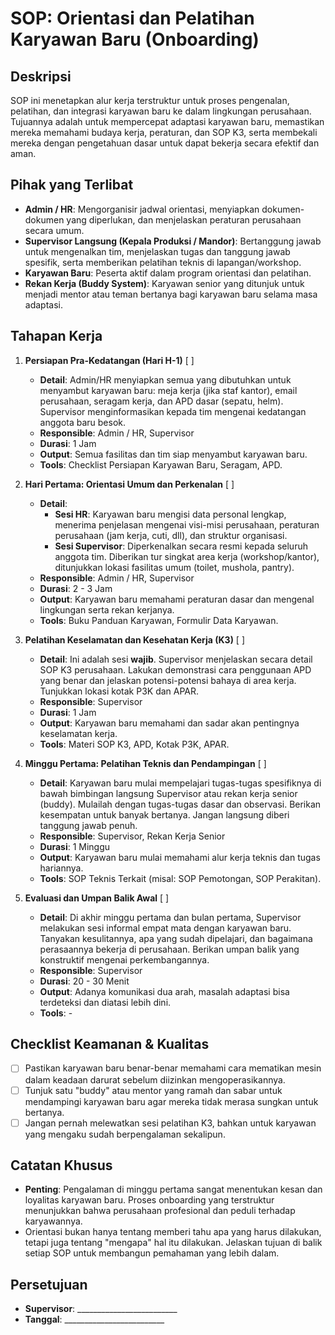 # SOP: Orientasi dan Pelatihan Karyawan Baru (Onboarding)

## Deskripsi
SOP ini menetapkan alur kerja terstruktur untuk proses pengenalan, pelatihan, dan integrasi karyawan baru ke dalam lingkungan perusahaan. Tujuannya adalah untuk mempercepat adaptasi karyawan baru, memastikan mereka memahami budaya kerja, peraturan, dan SOP K3, serta membekali mereka dengan pengetahuan dasar untuk dapat bekerja secara efektif dan aman.

## Pihak yang Terlibat
- **Admin / HR**: Mengorganisir jadwal orientasi, menyiapkan dokumen-dokumen yang diperlukan, dan menjelaskan peraturan perusahaan secara umum.
- **Supervisor Langsung (Kepala Produksi / Mandor)**: Bertanggung jawab untuk mengenalkan tim, menjelaskan tugas dan tanggung jawab spesifik, serta memberikan pelatihan teknis di lapangan/workshop.
- **Karyawan Baru**: Peserta aktif dalam program orientasi dan pelatihan.
- **Rekan Kerja (Buddy System)**: Karyawan senior yang ditunjuk untuk menjadi mentor atau teman bertanya bagi karyawan baru selama masa adaptasi.

## Tahapan Kerja
1. **Persiapan Pra-Kedatangan (Hari H-1)** [ ]
   - **Detail**: Admin/HR menyiapkan semua yang dibutuhkan untuk menyambut karyawan baru: meja kerja (jika staf kantor), email perusahaan, seragam kerja, dan APD dasar (sepatu, helm). Supervisor menginformasikan kepada tim mengenai kedatangan anggota baru besok.
   - **Responsible**: Admin / HR, Supervisor
   - **Durasi**: 1 Jam
   - **Output**: Semua fasilitas dan tim siap menyambut karyawan baru.
   - **Tools**: Checklist Persiapan Karyawan Baru, Seragam, APD.

2. **Hari Pertama: Orientasi Umum dan Perkenalan** [ ]
   - **Detail**:
     - **Sesi HR**: Karyawan baru mengisi data personal lengkap, menerima penjelasan mengenai visi-misi perusahaan, peraturan perusahaan (jam kerja, cuti, dll), dan struktur organisasi.
     - **Sesi Supervisor**: Diperkenalkan secara resmi kepada seluruh anggota tim. Diberikan tur singkat area kerja (workshop/kantor), ditunjukkan lokasi fasilitas umum (toilet, mushola, pantry).
   - **Responsible**: Admin / HR, Supervisor
   - **Durasi**: 2 - 3 Jam
   - **Output**: Karyawan baru memahami peraturan dasar dan mengenal lingkungan serta rekan kerjanya.
   - **Tools**: Buku Panduan Karyawan, Formulir Data Karyawan.

3. **Pelatihan Keselamatan dan Kesehatan Kerja (K3)** [ ]
   - **Detail**: Ini adalah sesi **wajib**. Supervisor menjelaskan secara detail SOP K3 perusahaan. Lakukan demonstrasi cara penggunaan APD yang benar dan jelaskan potensi-potensi bahaya di area kerja. Tunjukkan lokasi kotak P3K dan APAR.
   - **Responsible**: Supervisor
   - **Durasi**: 1 Jam
   - **Output**: Karyawan baru memahami dan sadar akan pentingnya keselamatan kerja.
   - **Tools**: Materi SOP K3, APD, Kotak P3K, APAR.

4. **Minggu Pertama: Pelatihan Teknis dan Pendampingan** [ ]
   - **Detail**: Karyawan baru mulai mempelajari tugas-tugas spesifiknya di bawah bimbingan langsung Supervisor atau rekan kerja senior (buddy). Mulailah dengan tugas-tugas dasar dan observasi. Berikan kesempatan untuk banyak bertanya. Jangan langsung diberi tanggung jawab penuh.
   - **Responsible**: Supervisor, Rekan Kerja Senior
   - **Durasi**: 1 Minggu
   - **Output**: Karyawan baru mulai memahami alur kerja teknis dan tugas hariannya.
   - **Tools**: SOP Teknis Terkait (misal: SOP Pemotongan, SOP Perakitan).

5. **Evaluasi dan Umpan Balik Awal** [ ]
   - **Detail**: Di akhir minggu pertama dan bulan pertama, Supervisor melakukan sesi informal empat mata dengan karyawan baru. Tanyakan kesulitannya, apa yang sudah dipelajari, dan bagaimana perasaannya bekerja di perusahaan. Berikan umpan balik yang konstruktif mengenai perkembangannya.
   - **Responsible**: Supervisor
   - **Durasi**: 20 - 30 Menit
   - **Output**: Adanya komunikasi dua arah, masalah adaptasi bisa terdeteksi dan diatasi lebih dini.
   - **Tools**: -

## Checklist Keamanan & Kualitas
- [ ] Pastikan karyawan baru benar-benar memahami cara mematikan mesin dalam keadaan darurat sebelum diizinkan mengoperasikannya.
- [ ] Tunjuk satu "buddy" atau mentor yang ramah dan sabar untuk mendampingi karyawan baru agar mereka tidak merasa sungkan untuk bertanya.
- [ ] Jangan pernah melewatkan sesi pelatihan K3, bahkan untuk karyawan yang mengaku sudah berpengalaman sekalipun.

## Catatan Khusus
- **Penting**: Pengalaman di minggu pertama sangat menentukan kesan dan loyalitas karyawan baru. Proses onboarding yang terstruktur menunjukkan bahwa perusahaan profesional dan peduli terhadap karyawannya.
- Orientasi bukan hanya tentang memberi tahu apa yang harus dilakukan, tetapi juga tentang "mengapa" hal itu dilakukan. Jelaskan tujuan di balik setiap SOP untuk membangun pemahaman yang lebih dalam.

## Persetujuan
- **Supervisor**: _________________________
- **Tanggal**: _________________________
